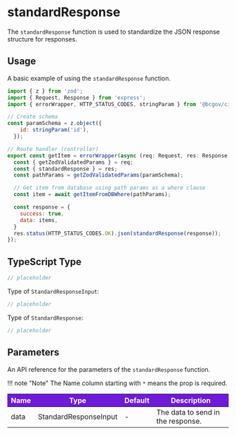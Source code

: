 # standardResponse

The `standardResponse` function is used to standardize the JSON response structure for responses.

## Usage

A basic example of using the `standardResponse` function.

```JavaScript
import { z } from 'zod';
import { Request, Response } from 'express';
import { errorWrapper, HTTP_STATUS_CODES, stringParam } from '@bcgov/citz-imb-express-utilities';

// Create schema
const paramSchema = z.object({
    id: stringParam('id'),
  });

// Route handler (controller)
export const getItem = errorWrapper(async (req: Request, res: Response) => {
  const { getZodValidatedParams } = req;
  const { standardResponse } = res;
  const pathParams = getZodValidatedParams(paramSchema);

  // Get item from database using path params as a where clause
  const item = await getItemFromDBWhere(pathParams);

  const response = {
    success: true,
    data: items,
  }
  res.status(HTTP_STATUS_CODES.OK).json(standardResponse(response));
});
```

## TypeScript Type

<!-- The following code block is auto generated when types in the package change. -->
<!-- TYPE: Response -->
```TypeScript
// placeholder
```

Type of `StandardResponseInput`:

<!-- The following code block is auto generated when types in the package change. -->
<!-- TYPE: StandardResponseInput -->
```TypeScript
// placeholder
```

Type of `StandardResponse`:

<!-- The following code block is auto generated when types in the package change. -->
<!-- TYPE: StandardResponse -->
```TypeScript
// placeholder
```

## Parameters

An API reference for the parameters of the `standardResponse` function.

!!! note "Note"
    The Name column starting with `*` means the prop is required.

<table>
  <!-- Table columns -->
  <thead>
    <tr>
      <th style="background: #6f19d9; color: white;">Name</th>
      <th style="background: #6f19d9; color: white;">Type</th>
      <th style="background: #6f19d9; color: white;">Default</th>
      <th style="background: #6f19d9; color: white;">Description</th>
    </tr>
  </thead>

  <!-- Table rows -->
  <tbody>
    <tr>
      <td>data</td>
      <td>StandardResponseInput</td>
      <td>-</td>
      <td>The data to send in the response.</td>
    </tr>
  </tbody>
</table>

<!-- Link References -->
